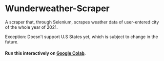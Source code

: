 # Wunderweather-Scraper

A scraper that, through Selenium, scrapes weather data of user-entered city of the whole year of 2021.

Exception: Doesn't support U.S States yet, which is subject to change in the future.

#### Run this interactively on [Google Colab](https://colab.research.google.com/drive/1S1W_CkdmWN8xvbvpGjm8oDZySnvthM16?usp=sharing).

